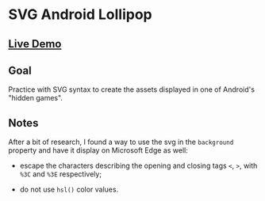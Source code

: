 # SVG Android Lollipop

## [Live Demo](https://codepen.io/borntofrappe/full/KKKGjvM)

## Goal

Practice with SVG syntax to create the assets displayed in one of Android's "hidden games".

## Notes

After a bit of research, I found a way to use the svg in the `background` property and have it display on Microsoft Edge as well:

- escape the characters describing the opening and closing tags `<`, `>`, with `%3C` and `%3E` respectively;

- do not use `hsl()` color values.